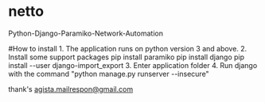 # netto
  Python-Django-Paramiko-Network-Automation

#How to install
     1. The application runs on python version 3 and above.
     2. Install some support packages
         pip install paramiko
         pip install django
         pip install --user django-import_export
     3. Enter application folder
     4. Run django with the command "python manage.py runserver --insecure"

thank's
agista.mailrespon@gmail.com

